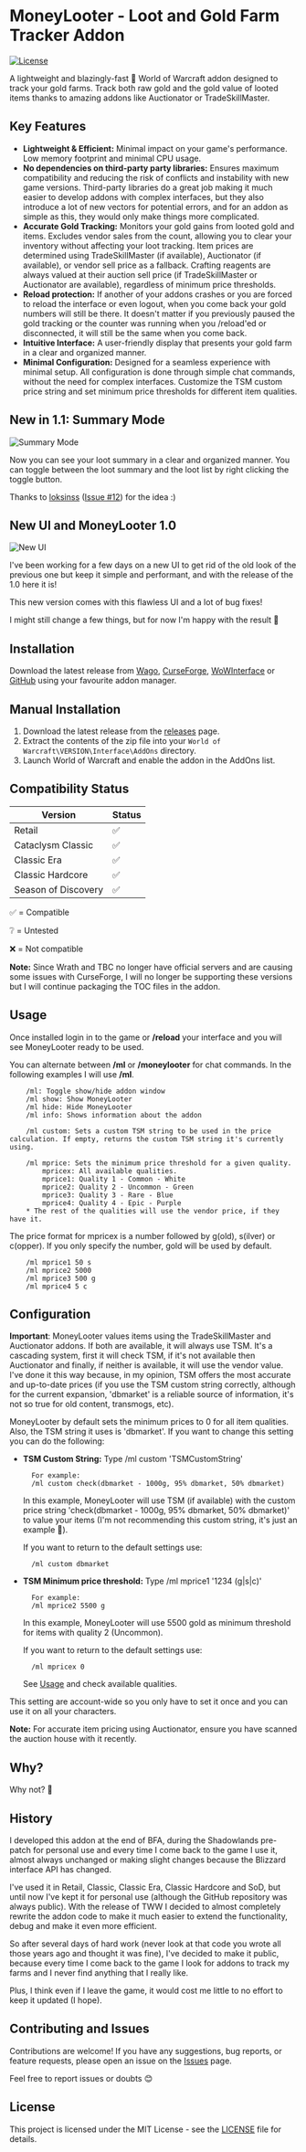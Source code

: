 # MoneyLooter - Loot and Gold Farm Tracker Addon

[![License](https://img.shields.io/badge/License-MIT-blue.svg)](https://opensource.org/licenses/MIT)

A lightweight and blazingly-fast 🦀 World of Warcraft addon designed to track your gold farms. Track both raw gold and the gold value of looted items thanks to amazing addons like Auctionator or TradeSkillMaster.

## Key Features

* **Lightweight & Efficient:** Minimal impact on your game's performance. Low memory footprint and minimal CPU usage.
* **No dependencies on third-party party libraries:** Ensures maximum compatibility and reducing the risk of conflicts and instability with new game versions. Third-party libraries do a great job making it much easier to develop addons with complex interfaces, but they also introduce a lot of new vectors for potential errors, and for an addon as simple as this, they would only make things more complicated.
* **Accurate Gold Tracking:** Monitors your gold gains from looted gold and items. Excludes vendor sales from the count, allowing you to clear your inventory without affecting your loot tracking. Item prices are determined using TradeSkillMaster (if available), Auctionator (if available), or vendor sell price as a fallback. Crafting reagents are always valued at their auction sell price (if TradeSkillMaster or Auctionator are available), regardless of minimum price thresholds.
* **Reload protection:** If another of your addons crashes or you are forced to reload the interface or even logout, when you come back your gold numbers will still be there. It doesn't matter if you previously paused the gold tracking or the counter was running when you /reload'ed or disconnected, it will still be the same when you come back.
* **Intuitive Interface:** A user-friendly display that presents your gold farm in a clear and organized manner.
* **Minimal Configuration:** Designed for a seamless experience with minimal setup. All configuration is done through simple chat commands, without the need for complex interfaces. Customize the TSM custom price string and set minimum price thresholds for different item qualities.

## New in 1.1: Summary Mode

![Summary Mode](https://github.com/will0w7/MoneyLooter/blob/main/images/MoneyLooterSummaryMode.gif?raw=true)

Now you can see your loot summary in a clear and organized manner. You can toggle between the loot summary and the loot list by right clicking the toggle button.

Thanks to [loksinss](https://github.com/loksinss) ([Issue #12](https://github.com/will0w7/MoneyLooter/issues/12)) for the idea :)

## New UI and MoneyLooter 1.0

![New UI](https://github.com/will0w7/MoneyLooter/blob/main/images/MoneyLooterNewUI.png?raw=true)

I've been working for a few days on a new UI to get rid of the old look of the previous one but keep it simple and performant, and with the release of the 1.0 here it is!

This new version comes with this flawless UI and a lot of bug fixes!

I might still change a few things, but for now I'm happy with the result 🙂

## Installation

Download the latest release from [Wago](https://addons.wago.io/addons/moneylooter), [CurseForge](https://www.curseforge.com/wow/addons/moneylooter), [WoWInterface](https://www.wowinterface.com/downloads/info26844-MoneyLooter-LootandGoldFarmTrackerAddon.html) or [GitHub](https://github.com/will0w7/MoneyLooter/releases/latest) using your favourite addon manager.

## Manual Installation

1. Download the latest release from the [releases](https://github.com/will0w7/MoneyLooter/releases) page.
2. Extract the contents of the zip file into your `World of Warcraft\VERSION\Interface\AddOns` directory.
3. Launch World of Warcraft and enable the addon in the AddOns list.

## Compatibility Status

|             Version            | Status |
| ------------------------------ | ------ |
| Retail                         |   ✅   |
| Cataclysm Classic              |   ✅   |
| Classic Era                    |   ✅   |
| Classic Hardcore               |   ✅   |
| Season of Discovery            |   ✅   |

✅ = Compatible

❔ = Untested

❌ = Not compatible

**Note:** Since Wrath and TBC no longer have official servers and are causing some issues with CurseForge, I will no longer be supporting these versions but I will continue packaging the TOC files in the addon.

## Usage

Once installed login in to the game or **/reload** your interface and you will see MoneyLooter ready to be used.

You can alternate between **/ml** or **/moneylooter** for chat commands. In the following examples I will use **/ml**.

        /ml: Toggle show/hide addon window
        /ml show: Show MoneyLooter
        /ml hide: Hide MoneyLooter
        /ml info: Shows information about the addon

        /ml custom: Sets a custom TSM string to be used in the price calculation. If empty, returns the custom TSM string it's currently using.

        /ml mprice: Sets the minimum price threshold for a given quality.
            mpricex: All available qualities.
            mprice1: Quality 1 - Common - White
            mprice2: Quality 2 - Uncommon - Green
            mprice3: Quality 3 - Rare - Blue
            mprice4: Quality 4 - Epic - Purple
        * The rest of the qualities will use the vendor price, if they have it.

The price format for mpricex is a number followed by g(old), s(ilver) or c(opper). If you only specify the number, gold will be used by default.

        /ml mprice1 50 s
        /ml mprice2 5000
        /ml mprice3 500 g
        /ml mprice4 5 c

## Configuration

**Important**: MoneyLooter values items using the TradeSkillMaster and Auctionator addons. If both are available, it will always use TSM. It's a cascading system, first it will check TSM, if it's not available then Auctionator and finally, if neither is available, it will use the vendor value. I've done it this way because, in my opinion, TSM offers the most accurate and up-to-date prices (if you use the TSM custom string correctly, although for the current expansion, 'dbmarket' is a reliable source of information, it's not so true for old content, transmogs, etc).

MoneyLooter by default sets the minimum prices to 0 for all item qualities. Also, the TSM string it uses is 'dbmarket'.
If you want to change this setting you can do the following:

* **TSM Custom String:** Type /ml custom 'TSMCustomString'

        For example:
        /ml custom check(dbmarket - 1000g, 95% dbmarket, 50% dbmarket)

    In this example, MoneyLooter will use TSM (if available) with the custom price string 'check(dbmarket - 1000g, 95% dbmarket, 50% dbmarket)' to value your items (I'm not recommending this custom string, it's just an example 🙂).

    If you want to return to the default settings use:

        /ml custom dbmarket
* **TSM Minimum price threshold:** Type /ml mprice1 '1234 (g|s|c)'

        For example:
        /ml mprice2 5500 g

    In this example, MoneyLooter will use 5500 gold as minimum threshold for items with quality 2 (Uncommon).

    If you want to return to the default settings use:

        /ml mpricex 0

    See [Usage](#usage) and check available qualities.

This setting are account-wide so you only have to set it once and you can use it on all your characters.

**Note:** For accurate item pricing using Auctionator, ensure you have scanned the auction house with it recently.

## Why?

Why not? 🙂

## History

I developed this addon at the end of BFA, during the Shadowlands pre-patch for personal use and every time I come back to the game I use it, almost always unchanged or making slight changes because the Blizzard interface API has changed.

I've used it in Retail, Classic, Classic Era, Classic Hardcore and SoD, but until now I've kept it for personal use (although the GitHub repository was always public).
With the release of TWW I decided to almost completely rewrite the addon code to make it much easier to extend the functionality, debug and make it even more efficient.

So after several days of hard work (never look at that code you wrote all those years ago and thought it was fine), I've decided to make it public, because every time I come back to the game I look for addons to track my farms and I never find anything that I really like.

Plus, I think even if I leave the game, it would cost me little to no effort to keep it updated (I hope).

## Contributing and Issues

Contributions are welcome! If you have any suggestions, bug reports, or feature requests, please open an issue on the [Issues](https://github.com/will0w7/MoneyLooter/issues) page.

Feel free to report issues or doubts 😊

## License

This project is licensed under the MIT License - see the [LICENSE](LICENSE) file for details.
